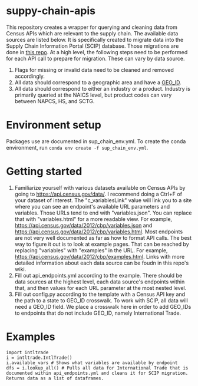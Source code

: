 # suppy-chain-apis

This repository creates a wrapper for querying and cleaning data from Census APIs which are relevant to the supply chain. The available data sources are listed below. It is specifically created to migrate data into the Supply Chain Information Portal (SCIP) database. Those migrations are done in [this repo](https://github.com/census-bds/supply-chain-app). At a high level, the following steps need to be performed for each API call to prepare for migration. These can vary by data source.
1. Flags for missing or invalid data need to be cleaned and removed accordingly.
2. All data should correspond to a geographic area and have a [GEO_ID](https://www.census.gov/programs-surveys/geography/guidance/geo-identifiers.html#:~:text=What%20are%20GEOIDs%3F%20The%20Census%20Bureau%20and%20other,presentation%2C%20and%20exchange%20of%20geographic%20and%20statistical%20data).
3. All data should correspond to either an industry or a product. Industry is primarily queried at the NAICS level, but product codes can vary between NAPCS, HS, and SCTG.

# Environment setup
Packages use are documented in sup_chain_env.yml. To create the conda environment, run `conda env create -f sup_chain_env.yml`.

# Getting started
1. Familiarize yourself with various datasets available on Census APIs by going to https://api.census.gov/data/. I recommend doing a Ctrl+F of your dataset of interest. The "c_variablesLink" value will link you to a site where you can see an endpoint's available URL parameters and variables. Those URLs tend to end with "variables.json". You can replace that with "variables.html" for a more readable view. For example, https://api.census.gov/data/2012/cbp/variables.json and https://api.census.gov/data/2012/cbp/variables.html. Most endpoints are not very well documented as far as how to format API calls. The best way to figure it out is to look at example pages. That can be reached by replacing "variables" with "examples" in the URL. For example, https://api.census.gov/data/2012/cbp/examples.html. Links with more detailed information about each data source can be foudn in this repo's wiki.
2. Fill out api_endpoints.yml according to the example. There should be data sources at the highest level, each data source's endpoints within that, and then values for each URL parameter at the most nested level.
3. Fill out config.py according to the template with a Census API key and the path to a state to GEO_ID crosswalk. To work with SCIP, all data will need a GEO_ID field. We place a crosswalk here in order to add GEO_IDs to endpoints that do not include GEO_ID, namely International Trade.

# Examples
```
import intltrade
i = intltrade.IntlTrade()
i.available_vars # Shows what variables are available by endpoint
dfs = i.lookup_all() # Pulls all data for International Trade that is documented within api_endpoints.yml and cleans it for SCIP migration. Returns data as a list of dataframes.
```
